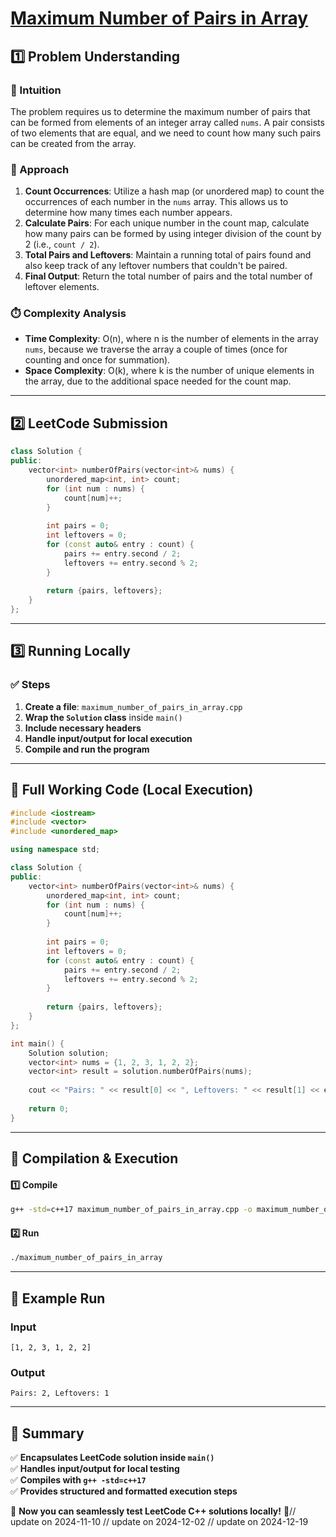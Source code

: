 # **[Maximum Number of Pairs in Array](https://leetcode.com/problems/maximum-number-of-pairs-in-array/description/)**  

## **1️⃣ Problem Understanding**  
### **📌 Intuition**  
The problem requires us to determine the maximum number of pairs that can be formed from elements of an integer array called `nums`. A pair consists of two elements that are equal, and we need to count how many such pairs can be created from the array.  

### **🚀 Approach**  
1. **Count Occurrences**: Utilize a hash map (or unordered map) to count the occurrences of each number in the `nums` array. This allows us to determine how many times each number appears.
2. **Calculate Pairs**: For each unique number in the count map, calculate how many pairs can be formed by using integer division of the count by 2 (i.e., `count / 2`).
3. **Total Pairs and Leftovers**: Maintain a running total of pairs found and also keep track of any leftover numbers that couldn't be paired.
4. **Final Output**: Return the total number of pairs and the total number of leftover elements.

### **⏱️ Complexity Analysis**  
- **Time Complexity**: O(n), where n is the number of elements in the array `nums`, because we traverse the array a couple of times (once for counting and once for summation).
- **Space Complexity**: O(k), where k is the number of unique elements in the array, due to the additional space needed for the count map.

---  

## **2️⃣ LeetCode Submission**  
```cpp
class Solution {
public:
    vector<int> numberOfPairs(vector<int>& nums) {
        unordered_map<int, int> count;
        for (int num : nums) {
            count[num]++;
        }
        
        int pairs = 0;
        int leftovers = 0;
        for (const auto& entry : count) {
            pairs += entry.second / 2;
            leftovers += entry.second % 2;
        }
        
        return {pairs, leftovers};
    }
};  
```  

---  

## **3️⃣ Running Locally**  
### **✅ Steps**  
1. **Create a file**: `maximum_number_of_pairs_in_array.cpp`  
2. **Wrap the `Solution` class** inside `main()`  
3. **Include necessary headers**  
4. **Handle input/output for local execution**  
5. **Compile and run the program**  

---  

## **📝 Full Working Code (Local Execution)**  
```cpp
#include <iostream>
#include <vector>
#include <unordered_map>

using namespace std;

class Solution {
public:
    vector<int> numberOfPairs(vector<int>& nums) {
        unordered_map<int, int> count;
        for (int num : nums) {
            count[num]++;
        }
        
        int pairs = 0;
        int leftovers = 0;
        for (const auto& entry : count) {
            pairs += entry.second / 2;
            leftovers += entry.second % 2;
        }
        
        return {pairs, leftovers};
    }
};

int main() {
    Solution solution;
    vector<int> nums = {1, 2, 3, 1, 2, 2};
    vector<int> result = solution.numberOfPairs(nums);
    
    cout << "Pairs: " << result[0] << ", Leftovers: " << result[1] << endl;
    
    return 0;
}
```  

---  

## **🔧 Compilation & Execution**  
#### **1️⃣ Compile**  
```bash
g++ -std=c++17 maximum_number_of_pairs_in_array.cpp -o maximum_number_of_pairs_in_array
```  

#### **2️⃣ Run**  
```bash
./maximum_number_of_pairs_in_array
```  

---  

## **🎯 Example Run**  
### **Input**  
```
[1, 2, 3, 1, 2, 2]
```  
### **Output**  
```
Pairs: 2, Leftovers: 1
```  

---  

## **📌 Summary**  
✅ **Encapsulates LeetCode solution inside `main()`**  
✅ **Handles input/output for local testing**  
✅ **Compiles with `g++ -std=c++17`**  
✅ **Provides structured and formatted execution steps**  

🚀 **Now you can seamlessly test LeetCode C++ solutions locally!** 🚀// update on 2024-11-10
// update on 2024-12-02
// update on 2024-12-19
